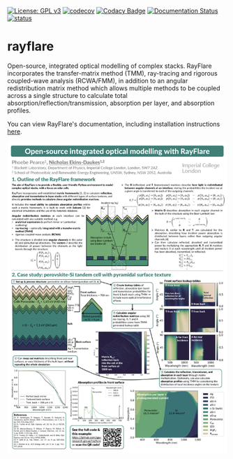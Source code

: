 [![License: GPL v3](https://img.shields.io/badge/License-GPLv3-blue.svg)](https://www.gnu.org/licenses/gpl-3.0)
[![codecov](https://codecov.io/gh/qpv-research-group/rayflare/branch/devel/graph/badge.svg)](https://codecov.io/gh/qpv-research-group/rayflare)
[![Codacy Badge](https://app.codacy.com/project/badge/Grade/7ff9180e5f7a460192440895d823ff15)](https://www.codacy.com/gh/qpv-research-group/rayflare?utm_source=github.com&amp;utm_medium=referral&amp;utm_content=qpv-research-group/rayflare&amp;utm_campaign=Badge_Grade)
[![Documentation Status](https://readthedocs.org/projects/rayflare/badge/?version=latest)](https://rayflare.readthedocs.io/en/latest/?badge=latest)
[![status](https://joss.theoj.org/papers/15647ef7b3dd688b47c1b802a4f50a67/status.svg)](https://joss.theoj.org/papers/15647ef7b3dd688b47c1b802a4f50a67)

# rayflare
Open-source, integrated optical modelling of complex stacks. RayFlare incorporates the transfer-matrix method (TMM), 
ray-tracing and rigorous coupled-wave analysis (RCWA/FMM), in addition to an angular redistribution matrix method which allows multiple 
methods to be coupled across a single structure to calculate total absorption/reflection/transmission, absorption per 
layer, and absorption profiles. 

You can view RayFlare's documentation, including installation instructions [here](https://rayflare.readthedocs.io/en/latest/).

![poster](poster.png "RayFlare poster")

